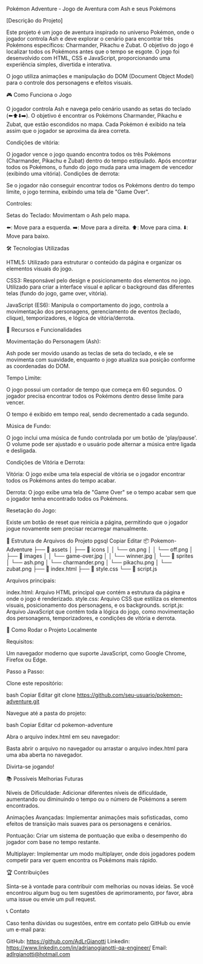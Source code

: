 Pokémon Adventure - Jogo de Aventura com Ash e seus Pokémons

[Descrição do Projeto]

Este projeto é um jogo de aventura inspirado no universo Pokémon, onde o jogador controla Ash e deve explorar o cenário para encontrar três Pokémons específicos: Charmander, Pikachu e Zubat. O objetivo do jogo é localizar todos os Pokémons antes que o tempo se esgote. O jogo foi desenvolvido com HTML, CSS e JavaScript, proporcionando uma experiência simples, divertida e interativa.

O jogo utiliza animações e manipulação do DOM (Document Object Model) para o controle dos personagens e efeitos visuais.

🎮 Como Funciona o Jogo

O jogador controla Ash e navega pelo cenário usando as setas do teclado (⬅️⬆️⬇️➡️). O objetivo é encontrar os Pokémons Charmander, Pikachu e Zubat, que estão escondidos no mapa. Cada Pokémon é exibido na tela assim que o jogador se aproxima da área correta.

Condições de vitória:

O jogador vence o jogo quando encontra todos os três Pokémons (Charmander, Pikachu e Zubat) dentro do tempo estipulado.
Após encontrar todos os Pokémons, o fundo do jogo muda para uma imagem de vencedor (exibindo uma vitória).
Condições de derrota:

Se o jogador não conseguir encontrar todos os Pokémons dentro do tempo limite, o jogo termina, exibindo uma tela de "Game Over".

Controles:

Setas do Teclado: Movimentam o Ash pelo mapa.

⬅️: Move para a esquerda.
➡️: Move para a direita.
⬆️: Move para cima.
⬇️: Move para baixo.

🛠️ Tecnologias Utilizadas

HTML5: Utilizado para estruturar o conteúdo da página e organizar os elementos visuais do jogo.

CSS3: Responsável pelo design e posicionamento dos elementos no jogo. Utilizado para criar a interface visual e aplicar o background das diferentes telas (fundo do jogo, game over, vitória).

JavaScript (ES6): Manipula o comportamento do jogo, controla a movimentação dos personagens, gerenciamento de eventos (teclado, clique), temporizadores, e lógica de vitória/derrota.

🧩 Recursos e Funcionalidades

Movimentação do Personagem (Ash):

Ash pode ser movido usando as teclas de seta do teclado, e ele se movimenta com suavidade, enquanto o jogo atualiza sua posição conforme as coordenadas do DOM.

Tempo Limite:

O jogo possui um contador de tempo que começa em 60 segundos. O jogador precisa encontrar todos os Pokémons dentro desse limite para vencer.

O tempo é exibido em tempo real, sendo decrementado a cada segundo.

Música de Fundo:

O jogo inclui uma música de fundo controlada por um botão de 'play/pause'. O volume pode ser ajustado e o usuário pode alternar a música entre ligada e desligada.

Condições de Vitória e Derrota:

Vitória: O jogo exibe uma tela especial de vitória se o jogador encontrar todos os Pokémons antes do tempo acabar.

Derrota: O jogo exibe uma tela de "Game Over" se o tempo acabar sem que o jogador tenha encontrado todos os Pokémons.

Resetação do Jogo:

Existe um botão de reset que reinicia a página, permitindo que o jogador jogue novamente sem precisar recarregar manualmente.

📂 Estrutura de Arquivos do Projeto
pgsql
Copiar
Editar
📦 Pokemon-Adventure
├── 📁 assets
│   ├── 📁 icons
│   │   └── on.png
│   │   └── off.png
│   ├── 📁 images
│   │   └── game-over.jpg
│   │   └── winner.jpg
│   └── 📁 sprites
│       └── ash.png
│       └── charmander.png
│       └── pikachu.png
│       └── zubat.png
├── 📄 index.html
├── 📄 style.css
└── 📄 script.js

Arquivos principais:

index.html: Arquivo HTML principal que contém a estrutura da página e onde o jogo é renderizado.
style.css: Arquivo CSS que estiliza os elementos visuais, posicionamento dos personagens, e os backgrounds.
script.js: Arquivo JavaScript que contém toda a lógica do jogo, como movimentação dos personagens, temporizadores, e condições de vitória e derrota.

🚀 Como Rodar o Projeto Localmente

Requisitos:

Um navegador moderno que suporte JavaScript, como Google Chrome, Firefox ou Edge.

Passo a Passo:

Clone este repositório:

bash
Copiar
Editar
git clone https://github.com/seu-usuario/pokemon-adventure.git

Navegue até a pasta do projeto:

bash
Copiar
Editar
cd pokemon-adventure

Abra o arquivo index.html em seu navegador:

Basta abrir o arquivo no navegador ou arrastar o arquivo index.html para uma aba aberta no navegador.

Divirta-se jogando!

📚 Possíveis Melhorias Futuras

Níveis de Dificuldade: Adicionar diferentes níveis de dificuldade, aumentando ou diminuindo o tempo ou o número de Pokémons a serem encontrados.

Animações Avançadas: Implementar animações mais sofisticadas, como efeitos de transição mais suaves para os personagens e cenários.

Pontuação: Criar um sistema de pontuação que exiba o desempenho do jogador com base no tempo restante.

Multiplayer: Implementar um modo multiplayer, onde dois jogadores podem competir para ver quem encontra os Pokémons mais rápido.

🏆 Contribuições

Sinta-se à vontade para contribuir com melhorias ou novas ideias. Se você encontrou algum bug ou tem sugestões de aprimoramento, por favor, abra uma issue ou envie um pull request.

📞 Contato

Caso tenha dúvidas ou sugestões, entre em contato pelo GitHub ou envie um e-mail para:

GitHub: https://github.com/AdLrGianotti
Linkedin: https://www.linkedin.com/in/adrianogianotti-qa-engineer/
Email: adlrgianotti@hotmail.com

